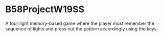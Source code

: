 # B58ProjectW19SS
A four light memory-based game where the player must remember the sequence of lights and press out the pattern accordingly using the keys.
